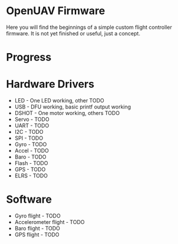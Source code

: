 # OpenUAV Firmware
Here you will find the beginnings of a simple custom flight controller
firmware. It is not yet finished or useful, just a concept.

# Progress

# Hardware Drivers
* LED   - One LED working, other TODO
* USB   - DFU working, basic printf output working
* DSHOT - One motor working, others TODO
* Servo - TODO
* UART  - TODO
* I2C   - TODO
* SPI   - TODO
* Gyro  - TODO
* Accel - TODO
* Baro  - TODO
* Flash - TODO
* GPS   - TODO
* ELRS  - TODO

# Software
* Gyro flight          - TODO
* Accelerometer flight - TODO
* Baro flight          - TODO
* GPS flight           - TODO

